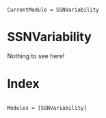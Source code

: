 ```@meta
CurrentModule = SSNVariability
```

# SSNVariability

Nothing to see here!


# Index

```@index
```

```@autodocs
Modules = [SSNVariability]
```